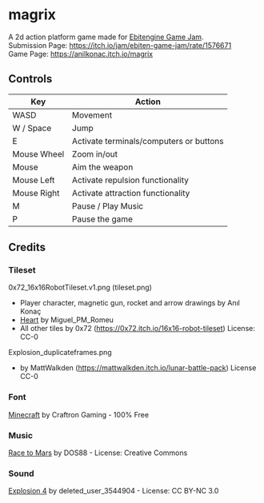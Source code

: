# magrix
A 2d action platform game made for [Ebitengine Game Jam](https://itch.io/jam/ebiten-game-jam).  
Submission Page: https://itch.io/jam/ebiten-game-jam/rate/1576671  
Game Page: https://anilkonac.itch.io/magrix

## Controls
| Key | Action |
| --- | ------ |
| WASD | Movement |
| W / Space | Jump |
| E | Activate terminals/computers or buttons |
| Mouse Wheel | Zoom in/out |
| Mouse | Aim the weapon |
| Mouse Left | Activate repulsion functionality |
| Mouse Right | Activate attraction functionality |
| M | Pause / Play Music |
| P | Pause the game |

## Credits
### Tileset 
0x72_16x16RobotTileset.v1.png (tileset.png)
* Player character, magnetic gun, rocket and arrow drawings by Anıl Konaç 
* [Heart](https://miguel-pm-romeu.itch.io/heart) by Miguel_PM_Romeu 
* All other tiles by 0x72 (https://0x72.itch.io/16x16-robot-tileset) License: CC-0  

Explosion_duplicateframes.png  
* by 	MattWalkden (https://mattwalkden.itch.io/lunar-battle-pack) License CC-0

### Font
[Minecraft](https://www.dafont.com/minecraft.font?l[]=10&l[]=1) by Craftron Gaming - 100% Free 

### Music
[Race to Mars](https://dos88.itch.io/dos-88-music-library) by DOS88 - License: Creative Commons


### Sound
[Explosion 4](https://freesound.org/people/deleted_user_3544904/sounds/191694/) by deleted_user_3544904 - License: CC BY-NC 3.0

